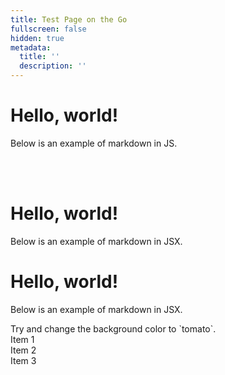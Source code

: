 ```yaml
---
title: Test Page on the Go
fullscreen: false
hidden: true
metadata:
  title: ''
  description: ''
---
```

# Hello, world!

Below is an example of markdown in JS.

<br />

<br />

# Hello, world!

Below is an example of markdown in JSX.

# Hello, world!

Below is an example of markdown in JSX.

<div style={{ backgroundColor: 'violet', padding: '1rem' }}>
  Try and change the background color to `tomato`.
</div>

<div style={{ display: 'flex', justifyContent: 'space-between' }}>
  <div style={{ flex: '1', padding: '10px', backgroundColor: 'lightgray' }}>Item 1</div>
  <div style={{ flex: '1', padding: '10px', backgroundColor: 'lightblue' }}>Item 2</div>
  <div style={{ flex: '1', padding: '10px', backgroundColor: 'lightgreen' }}>Item 3</div>
</div>